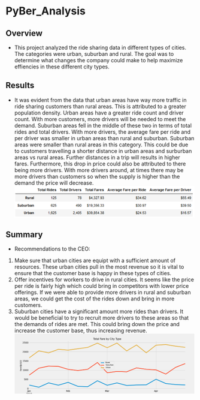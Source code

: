# PyBer_Analysis

## Overview
  * This project analyzed the ride sharing data in different types of cities. The categories were urban, suburban and rural. The goal was to determine what changes the company could make to help maximize effiencies in these different city types. 
  
## Results
  * It was evident from the data that urban areas have way more traffic in ride sharing customers than rural areas. This is attributed to a greater population density. Urban areas have a greater ride count and driver count. With more customers, more drivers will be needed to meet the demand. Suburban areas fell in the middle of these two in terms of total rides and total drivers. With more drivers, the average fare per ride and per driver was smaller in urban areas than rural and suburban. Suburban areas were smaller than rural areas in this category. This could be due to customers travelling a shorter distance in urban areas and surburban areas vs rural areas. Further distances in a trip will results in higher fares. Furthermore, this drop in price could also be attributed to there being more drivers. With more drivers around, at times there may be more drivers than customers so when the supply is higher than the demand the price will decrease. 
   ![PyBer_Summary_Table](https://github.com/chenylk/PyBer_Analysis/blob/master/analysis/challenge_summary_table.PNG)
   
## Summary
 * Recommendations to the CEO:
  1. Make sure that urban cities are equipt with a sufficient amount of resources. These urban cities pull in the most revenue so it is vital to ensure that the customer base is happy in these types of cities. 
  2. Offer incentives for workers to drive in rural cities. It seems like the price per ride is fairly high which could bring in competitors with lower price offerings. If we were able to provide more drivers in rural and suburban areas, we could get the cost of the rides down and bring in more customers. 
  3. Suburban cities have a significant amount more rides than drivers. It would be beneficial to try to recruit more drivers to these areas so that the demands of rides are met. This could bring down the price and increase the customer base, thus increasing revenue.
 ![PyBer_Summary_Graph](https://github.com/chenylk/PyBer_Analysis/blob/master/analysis/PyBer_fare_summary.png)
